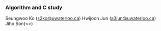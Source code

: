 ### Algorithm and C study
Seungwoo Ko (<s2ko@uwaterloo.ca>)
Hwijoon Jun (<a3jun@uwaterloo.ca>)
Jiho Son(<>)